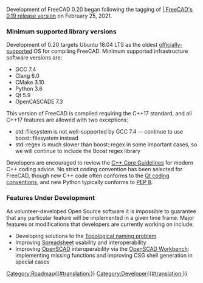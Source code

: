 Development of FreeCAD 0.20 began following the tagging of [\| FreeCAD\'s 0.19 release version](https://github.com/FreeCAD/FreeCAD/releases/tag/0.19) on February 25, 2021.

### Minimum supported library versions 

Development of 0.20 targets Ubuntu 18.04 LTS as the oldest [officially-supported](https://forum.freecadweb.org/viewtopic.php?p=483940#p483940) OS for compiling FreeCAD. Minimum supported infrastructure software versions are:

-   GCC 7.4
-   Clang 6.0
-   CMake 3.10
-   Python 3.6
-   Qt 5.9
-   OpenCASCADE 7.3

This version of FreeCAD is compiled requiring the C++17 standard, and all C++17 features are allowed with two exceptions:

-   std::filesystem is not well-supported by GCC 7.4 \-- continue to use boost::filesystem instead
-   std::regex is much slower than boost::regex in some important cases, so we will continue to include the Boost regex library

Developers are encouraged to review the [C++ Core Guidelines](https://isocpp.github.io/CppCoreGuidelines/CppCoreGuidelines) for modern C++ coding advice. No strict coding convention has been selected for FreeCAD, though new C++ code often conforms to the [Qt coding conventions](https://wiki.qt.io/Coding_Conventions), and new Python typically conforms to [PEP 8](https://pep8.org/).

### Features Under Development 

As volunteer-developed Open Source software it is impossible to guarantee that any particular feature will be implemented in a given time frame. Major features or modifications that developers are currently working on include:

-   Developing solutions to the [Topological naming problem](Topological_naming_problem.md)
-   Improving [Spreadsheet](Spreadsheet.md) usability and interoperability
-   Improving [OpenSCAD](http://www.openscad.org/) interoperability via the [OpenSCAD Workbench](OpenSCAD_Workbench.md): implementing missing functions and improving CSG shell generation in special cases

[Category:Roadmap{{\#translation:}}](Category:Roadmap.md) [Category:Developer{{\#translation:}}](Category:Developer.md)
